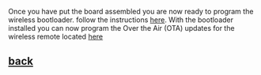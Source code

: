 Once you have put the board assembled you are now ready to program the wireless bootloader.
follow the instructions [here](https://github.com/OpenSourceEBike/TSDZ2_wireless/tree/master/EBike_wireless_bootloader).
With the bootloader installed you can now program the Over the Air (OTA) updates for the wireless remote located [here](https://github.com/OpenSourceEBike/TSDZ2_wireless/releases)
## [back](getting_started.md)
